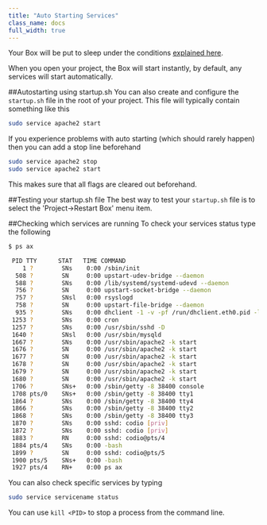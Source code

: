 ```yaml
---
title: "Auto Starting Services"
class_name: docs
full_width: true
---
```



Your Box will be put to sleep under the conditions [explained here](/docs/ide/boxes/overview/).

When you open your project, the Box will start instantly, by default, any services will start automatically.

##Autostarting using startup.sh
You can also create and configure the `startup.sh` file in the root of your project. This file will typically contain something like this

```bash
sudo service apache2 start
```

If you experience problems with auto starting (which should rarely happen) then you can add a stop line beforehand

```bash
sudo service apache2 stop
sudo service apache2 start
```

This makes sure that all flags are cleared out beforehand.

##Testing your startup.sh file
The best way to test your `startup.sh` file is to select the 'Project->Restart Box' menu item.

##Checking which services are running
To check your services status type the following

```bash
$ ps ax

 PID TTY      STAT   TIME COMMAND
    1 ?        SNs    0:00 /sbin/init
  508 ?        SN     0:00 upstart-udev-bridge --daemon
  588 ?        SNs    0:00 /lib/systemd/systemd-udevd --daemon
  756 ?        SN     0:00 upstart-socket-bridge --daemon
  757 ?        SNsl   0:00 rsyslogd
  758 ?        SN     0:00 upstart-file-bridge --daemon
  935 ?        SNs    0:00 dhclient -1 -v -pf /run/dhclient.eth0.pid -lf /var/lib/dhcp/dhclient.eth0.leases eth0
 1253 ?        SNs    0:00 cron
 1257 ?        SNs    0:00 /usr/sbin/sshd -D
 1640 ?        SNsl   0:00 /usr/sbin/mysqld
 1667 ?        SNs    0:00 /usr/sbin/apache2 -k start
 1676 ?        SN     0:00 /usr/sbin/apache2 -k start
 1677 ?        SN     0:00 /usr/sbin/apache2 -k start
 1678 ?        SN     0:00 /usr/sbin/apache2 -k start
 1679 ?        SN     0:00 /usr/sbin/apache2 -k start
 1680 ?        SN     0:00 /usr/sbin/apache2 -k start
 1706 ?        SNs+   0:00 /sbin/getty -8 38400 console
 1708 pts/0    SNs+   0:00 /sbin/getty -8 38400 tty1
 1864 ?        SNs    0:00 /sbin/getty -8 38400 tty4
 1866 ?        SNs    0:00 /sbin/getty -8 38400 tty2
 1868 ?        SNs    0:00 /sbin/getty -8 38400 tty3
 1870 ?        SNs    0:00 sshd: codio [priv]
 1872 ?        SNs    0:00 sshd: codio [priv]
 1883 ?        RN     0:00 sshd: codio@pts/4
 1884 pts/4    SNs    0:00 -bash
 1899 ?        SN     0:00 sshd: codio@pts/5
 1900 pts/5    SNs+   0:00 -bash
 1927 pts/4    RN+    0:00 ps ax
```

You can also check specific services by typing

```bash
sudo service servicename status
```

You can use `kill <PID>` to stop a process from the command line.
